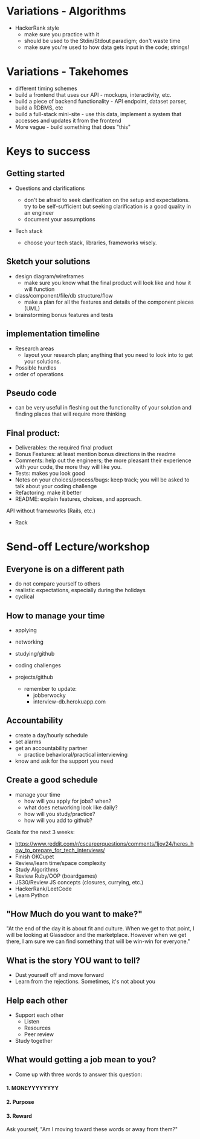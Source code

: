 # Variations - Algorithms

- HackerRank style
  - make sure you practice with it
  - should be used to the Stdin/Stdout paradigm; don't waste time
  - make sure you're used to how data gets input in the code; strings!

# Variations - Takehomes
- different timing schemes
- build a frontend that uses our API - mockups, interactivity, etc.
- build a piece of backend functionality - API endpoint, dataset parser, build a RDBMS, etc
- build a full-stack mini-site - use this data, implement a system that accesses and updates it from the frontend
- More vague - build something that does "this"

# Keys to success

## Getting started

- Questions and clarifications
  - don't be afraid to seek clarification on the setup and expectations. try to be self-sufficient but seeking clarification is a good quality in an engineer
  - document your assumptions

- Tech stack
  - choose your tech stack, libraries, frameworks wisely.

## Sketch your solutions
- design diagram/wireframes
  - make sure you know what the final product will look like and how it will function
- class/component/file/db structure/flow
  - make a plan for all the features and details of the component pieces (UML)
- brainstorming bonus features and tests

## implementation timeline
- Research areas
  - layout your research plan; anything that you need to look into to get your solutions.
- Possible hurdles
- order of operations

## Pseudo code
- can be very useful in fleshing out the functionality of your solution and finding places that will require more thinking

## Final product:
- Deliverables: the required final product
- Bonus Features: at least mention bonus directions in the readme
- Comments: help out the engineers; the more pleasant their experience with your code, the more they will like you.
- Tests: makes you look good
- Notes on your choices/process/bugs: keep track; you will be asked to talk about your coding challenge
- Refactoring: make it better
- README: explain features, choices, and approach.


API without frameworks (Rails, etc.)
- Rack


# Send-off Lecture/workshop

## Everyone is on a different path
- do not compare yourself to others
- realistic expectations, especially during the holidays
- cyclical

## How to manage your time
- applying
- networking
- studying/github
- coding challenges
- projects/github

  - remember to update:
    - jobberwocky
    - interview-db.herokuapp.com

## Accountability
- create a day/hourly schedule
- set alarms
- get an accountability partner
  - practice behavioral/practical interviewing
- know and ask for the support you need

## Create a good schedule
- manage your time
  - how will you apply for jobs? when?
  - what does networking look like daily?
  - how will you study/practice?
  - how will you add to github?

Goals for the next 3 weeks:
- https://www.reddit.com/r/cscareerquestions/comments/1jov24/heres_how_to_prepare_for_tech_interviews/
- Finish OKCupet
- Review/learn time/space complexity
- Study Algorithms
- Review Ruby/OOP (boardgames)
- JS30/Review JS concepts (closures, currying, etc.)
- HackerRank/LeetCode
- Learn Python

## "How Much do you want to make?"
"At the end of the day it is about fit and culture.
When we get to that point, I will be looking at Glassdoor and the marketplace.
However when we get there, I am sure we can find something that will be win-win for everyone."

## What is the story YOU want to tell?
- Dust yourself off and move forward
- Learn from the rejections. Sometimes, it's not about you

## Help each other
- Support each other
  - Listen
  - Resources
  - Peer review
- Study together

## What would getting a job mean to you?
- Come up with three words to answer this question:

#### 1. MONEYYYYYYYY
#### 2. Purpose
#### 3. Reward

Ask yourself, "Am I moving toward these words or away from them?"
